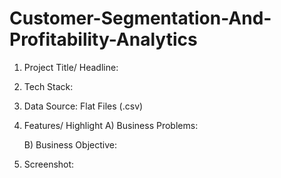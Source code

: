 # Customer-Segmentation-And-Profitability-Analytics

1. Project Title/ Headline: 



2. Tech Stack:


3. Data Source: Flat Files (.csv)



4. Features/ Highlight
   A) Business  Problems: 

   B) Business Objective:


5. Screenshot: 
